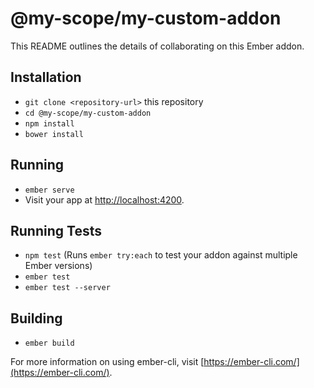 # @my-scope/my-custom-addon

This README outlines the details of collaborating on this Ember addon.

## Installation

* `git clone <repository-url>` this repository
* `cd @my-scope/my-custom-addon`
* `npm install`
* `bower install`

## Running

* `ember serve`
* Visit your app at [http://localhost:4200](http://localhost:4200).

## Running Tests

* `npm test` (Runs `ember try:each` to test your addon against multiple Ember versions)
* `ember test`
* `ember test --server`

## Building

* `ember build`

For more information on using ember-cli, visit [https://ember-cli.com/](https://ember-cli.com/).
